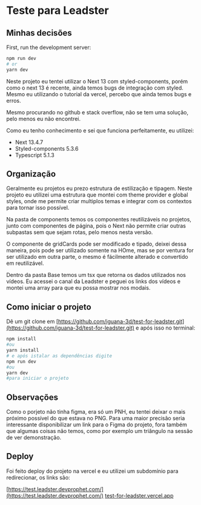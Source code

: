 # Teste para Leadster

## Minhas decisões

First, run the development server:

```bash
npm run dev
# or
yarn dev
```

Neste projeto eu tentei utilizar o Next 13 com styled-components, porém como o next 13 é recente, ainda temos bugs de integração com styled. Mesmo eu utilizando o tutorial da vercel, percebo que ainda temos bugs e erros.

Mesmo procurando no github e stack overflow, não se tem uma solução, pelo menos eu não encontrei.

Como eu tenho conhecimento e sei que funciona perfeitamente, eu utilizei:

- Next 13.4.7
- Styled-components 5.3.6
- Typescript 5.1.3

## Organização

Geralmente eu projetos eu prezo estrutura de estilização e tipagem. Neste projeto eu utilizei uma estrutura que montei com theme provider e global styles, onde me permite criar multiplos temas e integrar com os contextos para tornar isso possível.

Na pasta de components temos os componentes reutilizáveis no projetos, junto com componentes de página, pois o Next não permite criar outras subpastas sem que sejam rotas, pelo menos nesta versão.

O componente de gridCards pode ser modificado e tipado, deixei dessa maneira, pois pode ser utilizado somente na HOme, mas se por ventura for ser utilizado em outra parte, o mesmo é fácilmente alterado e convertido em reutilizável.

Dentro da pasta Base temos um tsx que retorna os dados utilizados nos vídeos. Eu acessei o canal da Leadster e peguei os links dos vídeos e montei uma array para que eu possa mostrar nos modais.

## Como iniciar o projeto

Dê um git clone em [https://github.com/iguana-3d/test-for-leadster.git](https://github.com/iguana-3d/test-for-leadster.git) e após isso no terminal:

```bash
npm install
#ou
yarn install
# e após istalar as dependências digite
npm run dev
#ou
yarn dev
#para iniciar o projeto
```

## Observações

Como o porjeto não tinha figma, era só um PNH, eu tentei deixar o mais próximo possível do que estava no PNG. Para uma maior precisão seria interessante disponibilizar um link para o Figma do projeto, fora também que algumas coisas não temos, como por exemplo um triângulo na sessão de ver demonstração.

## Deploy

Foi feito deploy do projeto na vercel e eu utilizei um subdomínio para redirecionar, os links são:

[https://test.leadster.devprophet.com/](https://test.leadster.devprophet.com/)
[test-for-leadster.vercel.app](test-for-leadster.vercel.app)
